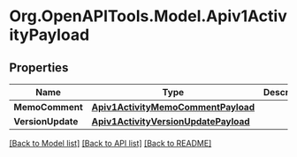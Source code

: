# Org.OpenAPITools.Model.Apiv1ActivityPayload

## Properties

Name | Type | Description | Notes
------------ | ------------- | ------------- | -------------
**MemoComment** | [**Apiv1ActivityMemoCommentPayload**](Apiv1ActivityMemoCommentPayload.md) |  | [optional] 
**VersionUpdate** | [**Apiv1ActivityVersionUpdatePayload**](Apiv1ActivityVersionUpdatePayload.md) |  | [optional] 

[[Back to Model list]](../README.md#documentation-for-models) [[Back to API list]](../README.md#documentation-for-api-endpoints) [[Back to README]](../README.md)

